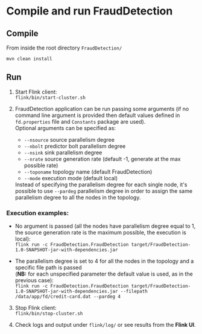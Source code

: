# Compile and run FraudDetection

## Compile
From inside the root directory `FraudDetection/`

`mvn clean install`

## Run
1. Start Flink client: <br> `flink/bin/start-cluster.sh`

2. FraudDetection application can be run passing some arguments (if no command line argument is provided then default values defined in `fd.properties` file and `Constants` package are used). <br> Optional arguments can be specified as:<ul><li>`--nsource` source parallelism degree</li><li>`--nbolt` predictor bolt parallelism degree</li><li>`--nsink` sink parallelism degree</li><li>`--nrate` source generation rate (default -1, generate at the max possible rate)</li><li>`--toponame` topology name (default FraudDetection)</li><li>`--mode` execution mode (default local)</li></ul> Instead of specifying the parallelism degree for each single node, it's possible to use `--pardeg` parallelism degree in order to assign the same parallelism degree to all the nodes in the topology.

### Execution examples:
* No argument is passed (all the nodes have parallelism degree equal to 1, the source generation rate is the maximum possible, the execution is local): <br> `flink run -c FraudDetection.FraudDetection target/FraudDetection-1.0-SNAPSHOT-jar-with-dependencies.jar`

* The parallelism degree is set to 4 for all the nodes in the topology and a specific file path is passed <br> (<b>NB:</b> for each unspecified parameter the default value is used, as in the previous case): <br> `flink run -c FraudDetection.FraudDetection target/FraudDetection-1.0-SNAPSHOT-jar-with-dependencies.jar --filepath /data/app/fd/credit-card.dat --pardeg 4`

3. Stop Flink client: <br> `flink/bin/stop-cluster.sh`

4. Check logs and output under `flink/log/` or see results from the <b>Flink UI</b>.